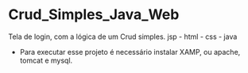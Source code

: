 # Crud_Simples_Java_Web
Tela de login, com a lógica de um Crud simples. jsp - html - css - java


- Para executar esse projeto é necessário instalar XAMP, ou apache, tomcat e mysql.

